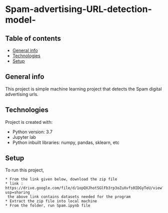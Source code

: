 # Spam-advertising-URL-detection-model-
## Table of contents
* [General info](#general-info)
* [Technologies](#technologies)
* [Setup](#setup)

## General info
This project is simple machine learning project that detects the Spam digital advertising urls.
	
## Technologies
Project is created with:
* Python version: 3.7
* Jupyter lab
* Python inbuilt libraries: numpy, pandas, sklearn, etc
	
## Setup
To run this project,
```
* From the link given below, download the zip file
* link : https://drive.google.com/file/d/1opQXJhotSGlFb3rp3oZuXvfs0IDGyTeU/view?usp=sharing
 the above link contains datasets needed for the program
* Extract the zip file into local machine
* From the folder, run Spam.ipynb file
```
